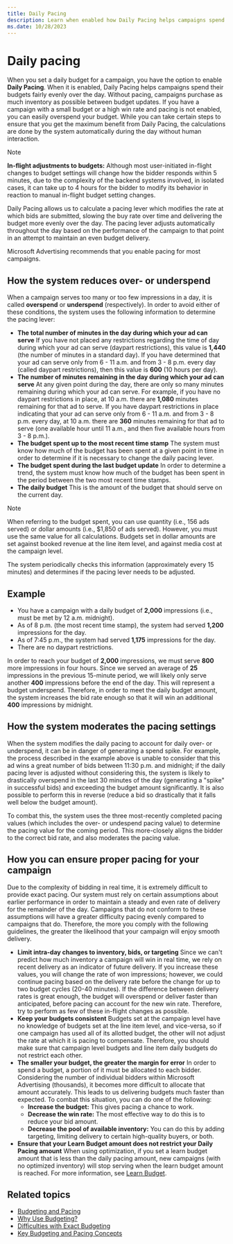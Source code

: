 ```yaml
---
title: Daily Pacing
description: Learn when enabled how Daily Pacing helps campaigns spend their budgets fairly evenly over the day.
ms.date: 10/28/2023
---
```



# Daily pacing

When you set a daily budget for a campaign, you have the option to
enable **Daily Pacing**. When it is enabled, Daily Pacing helps
campaigns spend their budgets fairly evenly over the day. Without
pacing, campaigns purchase as much inventory as possible between budget
updates. If you have a campaign with a small budget or a high win rate
and pacing is not enabled, you can easily overspend your budget. While
you can take certain steps to ensure that you get the maximum benefit
from Daily Pacing, the calculations are done by the system automatically
during the day without human interaction.

> [!NOTE]
> **In-flight adjustments to budgets:** Although most user-initiated in-flight changes to budget settings will change how the bidder responds within 5 minutes, due to the complexity of the backend systems involved, in isolated cases, it can take up to 4 hours for the bidder to modify its behavior in reaction to manual in-flight budget setting changes.

Daily Pacing allows us to calculate a pacing lever which modifies the
rate at which bids are submitted, slowing the buy rate over time and
delivering the budget more evenly over the day. The pacing lever adjusts
automatically throughout the day based on the performance of the
campaign to that point in an attempt to maintain an even budget
delivery.

Microsoft Advertising recommends that you enable pacing for most
campaigns.

## How the system reduces over- or underspend

When a campaign serves too many or too few impressions in a day, it is
called **overspend** or **underspend** (respectively). In order to avoid
either of these conditions, the system uses the following information to
determine the pacing lever:

- **The total number of minutes in the day during which your ad can
  serve** If you have not placed any restrictions regarding the time of
  day during which your ad can serve (daypart restrictions), this value
  is **1,440** (the number of minutes in a standard day). If you have
  determined that your ad can serve only from 6 - 11 a.m. and from 3 - 8
  p.m. every day (called daypart restrictions), then this value is
  **600** (10 hours per day).
- **The number of minutes remaining in the day during which your ad can
  serve** At any given point during the day, there are only so many
  minutes remaining during which your ad can serve. For example, if you
  have no daypart restrictions in place, at 10 a.m. there are **1,080**
  minutes remaining for that ad to serve. If you have daypart
  restrictions in place indicating that your ad can serve only from 6 -
  11 a.m. and from 3 - 8 p.m. every day, at 10 a.m. there are **360**
  minutes remaining for that ad to serve (one available hour until 11
  a.m., and then five available hours from 3 - 8 p.m.).
- **The budget spent up to the most recent time stamp** The system must
  know how much of the budget has been spent at a given point in time in
  order to determine if it is necessary to change the daily pacing
  lever.
- **The budget spent during the last budget update** In order to
  determine a trend, the system must know how much of the budget has
  been spent in the period between the two most recent time stamps.
- **The daily budget** This is the amount of the budget that should
  serve on the current day.

> [!NOTE]
> When referring to the budget spent, you can use quantity (i.e., 156 ads served) or dollar amounts (i.e., $1,850 of ads served). However, you must use the same value for all calculations. Budgets set in dollar amounts are set against booked revenue at the line item level, and against media cost at the campaign level.

The system periodically checks this information (approximately every 15
minutes) and determines if the pacing lever needs to be adjusted.

## Example

- You have a campaign with a daily budget of **2,000** impressions
  (i.e., must be met by 12 a.m. midnight).
- As of 8 p.m. (the most recent time stamp), the system had served
  **1,200** impressions for the day.
- As of 7:45 p.m., the system had served **1,175** impressions for the
  day.
- There are no daypart restrictions.

In order to reach your budget of **2,000** impressions, we must serve
**800** more impressions in four hours. Since we served an average of
**25** impressions in the previous 15-minute period, we will likely only
serve another **400** impressions before the end of the day. This will
represent a budget underspend. Therefore, in order to meet the daily
budget amount, the system increases the bid rate enough so that it will
win an additional **400** impressions by midnight.

## How the system moderates the pacing settings

When the system modifies the daily pacing to account for daily over- or
underspend, it can be in danger of generating a spend spike. For
example, the process described in the example above is unable to
consider that this ad wins a great number of bids between 11:30 p.m. and
midnight; if the daily pacing lever is adjusted without considering
this, the system is likely to drastically overspend in the last 30
minutes of the day (generating a "spike" in successful bids) and
exceeding the budget amount significantly. It is also possible to
perform this in reverse (reduce a bid so drastically that it falls well
below the budget amount).

To combat this, the system uses the three most-recently completed pacing
values (which includes the over- or undespend pacing value) to determine
the pacing value for the coming period. This more-closely aligns the
bidder to the correct bid rate, and also moderates the pacing value.

## How you can ensure proper pacing for your campaign

Due to the complexity of bidding in real time, it is extremely difficult
to provide exact pacing. Our system must rely on certain assumptions
about earlier performance in order to maintain a steady and even rate of
delivery for the remainder of the day. Campaigns that do not conform to
these assumptions will have a greater difficulty pacing evenly compared
to campaigns that do. Therefore, the more you comply with the following
guidelines, the greater the likelihood that your campaign will enjoy
smooth delivery.

- **Limit intra-day changes to inventory, bids, or targeting** Since we
  can't predict how much inventory a campaign will win in real time, we
  rely on recent delivery as an indicator of future delivery. If you
  increase these values, you will change the rate of won impressions;
  however, we could continue pacing based on the delivery rate before
  the change for up to two budget cycles (20-40 minutes). If the
  difference between delivery rates is great enough, the budget will
  overspend or deliver faster than anticipated, before pacing can
  account for the new win rate. Therefore, try to perform as few of
  these in-flight changes as possible.
- **Keep your budgets consistent** Budgets set at the campaign level
  have no knowledge of budgets set at the line item level, and
  vice-versa, so if one campaign has used all of its allotted budget,
  the other will not adjust the rate at which it is pacing to
  compensate. Therefore, you should make sure that campaign level
  budgets and line item daily budgets do not restrict each other.
- **The smaller your budget, the greater the margin for error** In order
  to spend a budget, a portion of it must be allocated to each bidder.
  Considering the number of individual bidders within
  Microsoft Advertising (thousands), it becomes more difficult
  to allocate that amount accurately. This leads to us delivering
  budgets much faster than expected. To combat this situation, you can
  do one of the following:
  - **Increase the budget:** This gives pacing a chance to work.
  - **Decrease the win rate:** The most effective way to do this is to
    reduce your bid amount.
  - **Decrease the pool of available inventory:** You can do this by
    adding targeting, limiting delivery to certain high-quality buyers,
    or both.
- **Ensure that your Learn Budget amount does not restrict your Daily
  Pacing amount** When using optimization, if you set a learn budget
  amount that is less than the daily pacing amount, new campaigns (with
  no optimized inventory) will stop serving when the learn budget amount
  is reached. For more information, see [Learn Budget](learn-budget.md).

## Related topics

- [Budgeting and Pacing](budgeting-and-pacing.md)
- [Why Use Budgeting?](why-use-budgeting.md)
- [Difficulties with Exact Budgeting](difficulties-with-exact-budgeting.md)
- [Key Budgeting and Pacing Concepts](key-budgeting-and-pacing-concepts.md)